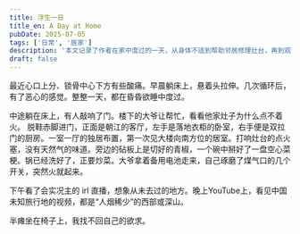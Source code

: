 ```yaml
---
title: 浮生一日
title_en: A Day at Home
pubDate: 2025-07-05
tags: ['日常', '居家']
description: '本文记录了作者在家中度过的一天，从身体不适到帮助邻居修理灶台，再到观看直播与旅行视频，展现了现代都市生活中的孤独与思考，细腻描绘了日常琐事与内心感受，适合关注生活随笔与个人成长的读者。'
draft: false
---
```




最近心口上分、锁骨中心下方有些酸痛。早晨躺床上，悬着头拉伸。几次循环后，有了恶心的感觉。整整一天，都在昏昏欲睡中度过。

中途躺在床上，有人敲响了门。楼下的大爷让帮忙，看看他家灶子为什么点不着火。
脱鞋赤脚进门，正面是朝江的客厅，左手是落地衣柜的卧室，右手便是双拉门的厨房。一室一厅的独居布置，第一次见大楼向南方位的居室。打响灶台的点火塞，没有天然气的味道。旁边的砧板上是切好的青椒，一个碗中掰好了一盘空心菜梗。锅已经洗好了，正要炒菜。大爷拿着备用电池走来，自己琢磨了煤气口的几个开关，突然火就起来。

下午看了会实况主的 irl 直播，想象从未去过的地方。晚上YouTube上，看见中国未知旅行地的视频，都是“人烟稀少”的西部或深山。

半瘫坐在椅子上，我找不回自己的欲求。